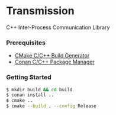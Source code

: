 # Transmission

C++ Inter-Process Communication Library

### Prerequisites

- [CMake C/C++ Build Generator](https://cmake.org/)
- [Conan C/C++ Package Manager](https://conan.io/)

### Getting Started

```sh
$ mkdir build && cd build
$ conan install ..
$ cmake ..
$ cmake --build . --config Release
```
